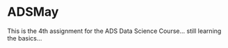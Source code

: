 # ADSMay
This is the 4th assignment for the ADS Data Science Course... still learning the basics...
